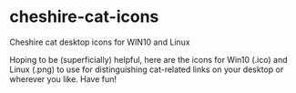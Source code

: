 # cheshire-cat-icons
Cheshire cat desktop icons for WIN10 and Linux

Hoping to be (superficially) helpful, here are the icons for Win10 (.ico) and Linux (.png) to use for distinguishing cat-related links on your desktop or wherever you like. Have fun!
